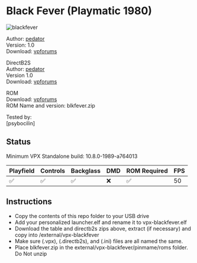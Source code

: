 # Black Fever (Playmatic 1980)

![blackfever](https://github.com/user-attachments/assets/7b849a7f-7885-45a5-aa65-50ae45c9dfaf)

Author: [pedator](https://www.vpforums.org/index.php?showuser=141813)  
Version: 1.0   
Download: [vpforums](https://www.vpforums.org/index.php?s=d454908580f80f63b6fa31ba5524abf9&app=downloads&showfile=18810)

DirectB2S  
Author: [pedator](https://www.vpforums.org/index.php?showuser=141813)    
Version 1.0   
Download: [vpforums](https://www.vpforums.org/index.php?s=d454908580f80f63b6fa31ba5524abf9&app=downloads&showfile=18810)

ROM  
Download: [vpforums](https://www.vpforums.org/index.php?app=downloads&showfile=3074)  
ROM Name and version: blkfever.zip  

  
Tested by:  
[psybocilin]

## Status 

Minimum VPX Standalone build: 10.8.0-1989-a764013

| Playfield | Controls | Backglass | DMD | ROM Required | FPS | 
|-----------|----------|-----------|-----|--------------|-----|
| :white_check_mark: | :white_check_mark: | :white_check_mark: | :x: | :white_check_mark: | 50 |

## Instructions

- Copy the contents of this repo folder to your USB drive
- Add your personalized launcher.elf and rename it to vpx-blackfever.elf
- Download the table and directb2s zips above, extract (if necessary) and copy into /external/vpx-blackfever
- Make sure (.vpx), (.directb2s), and (.ini) files are all named the same. 
- Place blkfever.zip in the external/vpx-blackfever/pinmame/roms folder. Do Not unzip
